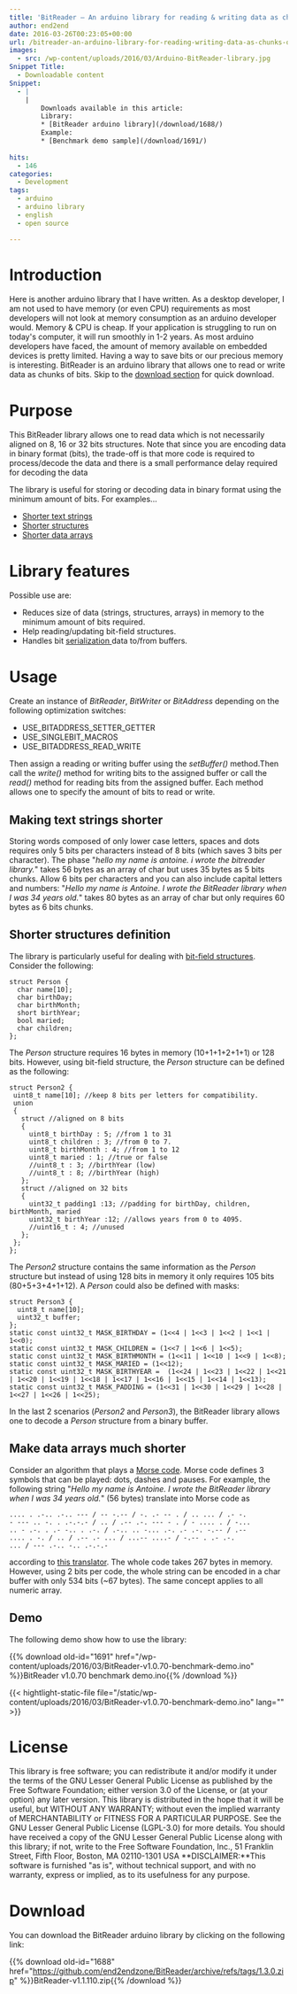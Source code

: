 ```yaml
---
title: 'BitReader – An arduino library for reading & writing data as chunks of bits'
author: end2end
date: 2016-03-26T00:23:05+00:00
url: /bitreader-an-arduino-library-for-reading-writing-data-as-chunks-of-bits/
images:
  - src: /wp-content/uploads/2016/03/Arduino-BitReader-library.jpg
Snippet Title:
  - Downloadable content
Snippet:
  - |
    |
        Downloads available in this article:
        Library:
        * [BitReader arduino library](/download/1688/)
        Example:
        * [Benchmark demo sample](/download/1691/)
        
hits:
  - 146
categories:
  - Development
tags:
  - arduino
  - arduino library
  - english
  - open source

---
```


# Introduction

Here is another arduino library that I have written. As a desktop developer, I am not used to have memory (or even CPU) requirements as most developers will not look at memory consumption as an arduino developer would. Memory &amp; CPU is cheap. If your application is struggling to run on today's computer, it will run smoothly in 1-2 years. As most arduino developers have faced, the amount of memory available on embedded devices is pretty limited. Having a way to save bits or our precious memory is interesting. BitReader is an arduino library that allows one to read or write data as chunks of bits. Skip to the [download section](#Download) for quick download.

# Purpose

This BitReader library allows one to read data which is not necessarily aligned on 8, 16 or 32 bits structures. Note that since you are encoding data in binary format (bits), the trade-off is that more code is required to process/decode the data and there is a small performance delay required for decoding the data

The library is useful for storing or decoding data in binary format using the minimum amount of bits. For examples...

- [Shorter text strings](#Making_text_strings_shorter)
- [Shorter structures](#Shorter_structuresdefinition)
- [Shorter data arrays](#Make_data_arrays_much_shorter)

# Library features

Possible use are:

- Reduces size of data (strings, structures, arrays) in memory to the minimum amount of bits required.
- Help reading/updating bit-field structures.
- Handles bit [serialization ](https://en.wikipedia.org/wiki/Serialization)data to/from buffers.

# Usage

Create an instance of *BitReader*, *BitWriter* or *BitAddress* depending on the following optimization switches:

- USE\_BITADDRESS\_SETTER\_GETTER
- USE\_SINGLEBIT\_MACROS
- USE\_BITADDRESS\_READ\_WRITE

Then assign a reading or writing buffer using the *setBuffer()* method.Then call the *write()* method for writing bits to the assigned buffer or call the *read()* method for reading bits from the assigned buffer. Each method allows one to specify the amount of bits to read or write.

## Making text strings shorter

Storing words composed of only lower case letters, spaces and dots requires only 5 bits per characters instead of 8 bits (which saves 3 bits per character). The phase "*hello my name is antoine. i wrote the bitreader library.*" takes 56 bytes as an array of char but uses 35 bytes as 5 bits chunks. Allow 6 bits per characters and you can also include capital letters and numbers: "*Hello my name is Antoine. I wrote the BitReader library when I was 34 years old.*" takes 80 bytes as an array of char but only requires 60 bytes as 6 bits chunks.

## Shorter structures definition

The library is particularly useful for dealing with [bit-field structures](http://en.cppreference.com/w/cpp/language/bit_field). Consider the following:

```
struct Person {
  char name[10];
  char birthDay;
  char birthMonth;
  short birthYear;
  bool maried;
  char children;
};
```

The *Person* structure requires 16 bytes in memory (10+1+1+2+1+1) or 128 bits. However, using bit-field structure, the *Person* structure can be defined as the following:

```
struct Person2 {
 uint8_t name[10]; //keep 8 bits per letters for compatibility.
 union
 {
   struct //aligned on 8 bits
   {
     uint8_t birthDay : 5; //from 1 to 31
     uint8_t children : 3; //from 0 to 7. 
     uint8_t birthMonth : 4; //from 1 to 12
     uint8_t maried : 1; //true or false
     //uint8_t : 3; //birthYear (low)
     //uint8_t : 8; //birthYear (high)
   };
   struct //aligned on 32 bits
   {
     uint32_t padding1 :13; //padding for birthDay, children, birthMonth, maried
     uint32_t birthYear :12; //allows years from 0 to 4095.
     //uint16_t : 4; //unused
   };
 };
};
```

The *Person2* structure contains the same information as the *Person* structure but instead of using 128 bits in memory it only requires 105 bits (80+5+3+4+1+12). A *Person* could also be defined with masks:

```
struct Person3 {
  uint8_t name[10];
  uint32_t buffer;
};
static const uint32_t MASK_BIRTHDAY = (1<<4 | 1<<3 | 1<<2 | 1<<1 | 1<<0);
static const uint32_t MASK_CHILDREN = (1<<7 | 1<<6 | 1<<5);
static const uint32_t MASK_BIRTHMONTH = (1<<11 | 1<<10 | 1<<9 | 1<<8);
static const uint32_t MASK_MARIED = (1<<12);
static const uint32_t MASK_BIRTHYEAR =  (1<<24 | 1<<23 | 1<<22 | 1<<21 | 1<<20 | 1<<19 | 1<<18 | 1<<17 | 1<<16 | 1<<15 | 1<<14 | 1<<13);
static const uint32_t MASK_PADDING = (1<<31 | 1<<30 | 1<<29 | 1<<28 | 1<<27 | 1<<26 | 1<<25);
```

In the last 2 scenarios (*Person2* and *Person3*), the BitReader library allows one to decode a *Person* structure from a binary buffer.

## Make data arrays much shorter

Consider an algorithm that plays a [Morse code](https://en.wikipedia.org/wiki/Morse_code). Morse code defines 3 symbols that can be played: dots, dashes and pauses. For example, the following string "*Hello my name is Antoine. I wrote the BitReader library when I was 34 years old.*" (56 bytes) translate into Morse code as

```
.... . .-.. .-.. --- / -- -.-- / -. .- -- . / .. ... / .- -. 
- --- .. -. . .-.-.- / .. / .-- .-. --- - . / - .... . / -... 
.. - .-. . .- -.. . .-. / .-.. .. -... .-. .- .-. -.-- / .-- 
.... . -. / .. / .-- .- ... / ...-- ....- / -.-- . .- .-. 
... / --- .-.. -.. .-.-.-
```

according to [this translator](http://morsecode.scphillips.com/translator.html). The whole code takes 267 bytes in memory. However, using 2 bits per code, the whole string can be encoded in a char buffer with only 534 bits (~67 bytes). The same concept applies to all numeric array.

## Demo

The following demo show how to use the library:

{{% download old-id="1691" href="/wp-content/uploads/2016/03/BitReader-v1.0.70-benchmark-demo.ino" %}}BitReader v1.0.70 benchmark demo.ino{{% /download %}}

{{< hightlight-static-file file="/static/wp-content/uploads/2016/03/BitReader-v1.0.70-benchmark-demo.ino" lang="" >}}

# License

This library is free software; you can redistribute it and/or modify it under the terms of the GNU Lesser General Public License as published by the Free Software Foundation; either version 3.0 of the License, or (at your option) any later version. This library is distributed in the hope that it will be useful, but WITHOUT ANY WARRANTY; without even the implied warranty of MERCHANTABILITY or FITNESS FOR A PARTICULAR PURPOSE. See the GNU Lesser General Public License (LGPL-3.0) for more details. You should have received a copy of the GNU Lesser General Public License along with this library; if not, write to the Free Software Foundation, Inc., 51 Franklin Street, Fifth Floor, Boston, MA 02110-1301 USA **DISCLAIMER:**This software is furnished "as is", without technical support, and with no warranty, express or implied, as to its usefulness for any purpose.

# Download

You can download the BitReader arduino library by clicking on the following link:

{{% download old-id="1688" href="https://github.com/end2endzone/BitReader/archive/refs/tags/1.3.0.zip" %}}BitReader-v1.1.110.zip{{% /download %}}
